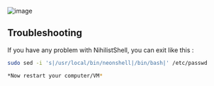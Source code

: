 
 ![image](https://github.com/user-attachments/assets/6a22fa38-21db-4ae2-abd4-44d34239044e)

 ## Troubleshooting

If you have any problem with NihilistShell, you can exit like this :
```bash
sudo sed -i 's|/usr/local/bin/neonshell|/bin/bash|' /etc/passwd

*Now restart your computer/VM*
```
